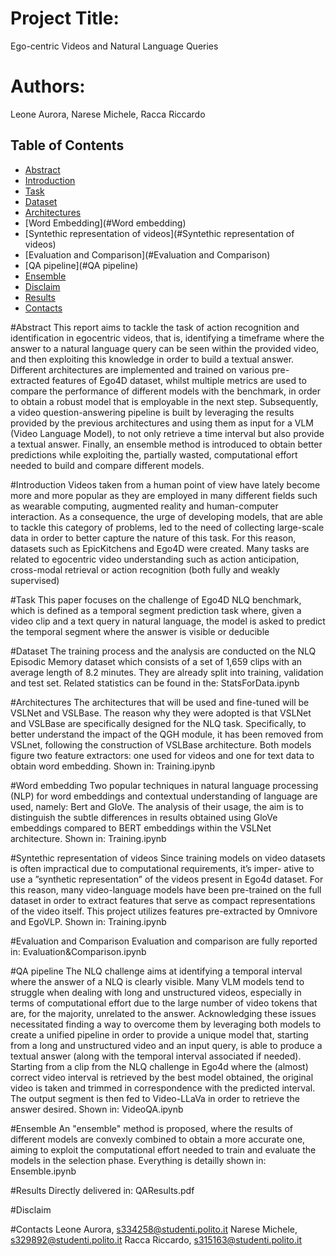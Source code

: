 # Project Title:
Ego-centric Videos and Natural Language Queries

# Authors:
Leone Aurora,
Narese Michele,
Racca Riccardo


## Table of Contents
- [Abstract](#Abstract)
- [Introduction](#Introduction) 
- [Task](#Prerequisites) 
- [Dataset](#Dataset) 
- [Architectures](#Architectures) 
- [Word Embedding](#Word embedding)
- [Syntethic representation of videos](#Syntethic representation of videos)
- [Evaluation and Comparison](#Evaluation and Comparison)
- [QA pipeline](#QA pipeline)
- [Ensemble](#Ensemble)
- [Disclaim](#Disclaim)
- [Results](#results) 
- [Contacts](#Contacts)

#Abstract
This report aims to tackle the task of action recognition and identification in egocentric videos, that is, identifying a timeframe where the answer to a natural language query can be seen within the provided video, and then exploiting this knowledge in order to build a textual answer. Different architectures are implemented and trained on various pre-extracted features of Ego4D dataset, whilst multiple metrics are used to compare the performance of different models with the benchmark, in order to obtain a robust model that is employable in the next step. Subsequently, a video question-answering pipeline is built by leveraging the results provided by the previous architectures and using them as input for a VLM (Video Language Model), to not only retrieve a time interval but also provide a textual answer. Finally, an ensemble method is introduced to obtain better predictions while exploiting the, partially wasted, computational effort needed to build and compare different models.

#Introduction
Videos taken from a human point of view have lately become more and more popular as they are employed in many different fields such as wearable computing, augmented reality and human-computer interaction. As a consequence, the urge of developing models, that are able to tackle this category of problems, led to the need of collecting large-scale data in order to better capture the nature of this task. For this reason, datasets such as EpicKitchens and Ego4D were created. Many tasks are related to egocentric video understanding such as action anticipation, cross-modal retrieval or action recognition (both fully and weakly supervised)

#Task
This paper focuses on the challenge of Ego4D NLQ benchmark, which is defined as a temporal segment prediction task where, given a video clip and a text query in natural language, the model is asked to predict the temporal segment where the answer is visible or deducible

#Dataset
The training process and the analysis are conducted on the NLQ Episodic Memory dataset which consists of a set of 1,659 clips with an average length of 8.2 minutes. They are already split into training, validation and test set.
Related statistics can be found in the: StatsForData.ipynb

#Architectures
The architectures that will be used and fine-tuned will be VSLNet and VSLBase. The reason why they were adopted is that VSLNet and VSLBase are specifically designed for the NLQ task. Specifically, to better understand the impact of the QGH module, it has been removed from VSLnet, following the construction of VSLBase architecture. Both models figure two feature extractors: one used for videos and one for text data to obtain word embedding. Shown in: Training.ipynb

#Word embedding
Two popular techniques in natural language processing (NLP) for word embeddings and contextual understanding of language are used, namely: Bert and GloVe. The analysis of their usage, the aim is to distinguish the subtle differences in results obtained using GloVe embeddings compared to BERT embeddings within the VSLNet architecture. Shown in: Training.ipynb

#Syntethic representation of videos
Since training models on video datasets is often impractical due to computational requirements, it’s imper- ative to use a ”synthetic representation” of the videos present in Ego4d dataset. For this reason, many video-language models have been pre-trained on the full dataset in order to extract features that serve as compact representations of the video itself.
This project utilizes features pre-extracted by Omnivore and EgoVLP. Shown in: Training.ipynb

#Evaluation and Comparison
Evaluation and comparison are fully reported in: Evaluation&Comparison.ipynb

#QA pipeline
The NLQ challenge aims at identifying a temporal interval where the answer of a NLQ is clearly visible. Many VLM models tend to struggle when dealing with long and unstructured videos, especially in terms of computational effort due to the large number of video tokens that are, for the majority, unrelated to the answer. Acknowledging these issues necessitated finding a way to overcome them by leveraging both models to create a unified pipeline in order to provide a unique model that, starting from a long and unstructured video and an input query, is able to produce a textual answer (along with the temporal interval associated if needed). Starting from a clip from the NLQ challenge in Ego4d where the (almost) correct video interval is retrieved by the best model obtained, the original video is taken and trimmed in correspondence with the predicted interval. The output segment is then fed to Video-LLaVa in order to retrieve the answer desired. Shown in: VideoQA.ipynb

#Ensemble
An "ensemble" method is proposed, where the results of different models are convexly combined to obtain a more accurate one, aiming to exploit the computational effort needed to train and evaluate the models in the selection phase. Everything is detailly shown in: Ensemble.ipynb

#Results
Directly delivered in: QAResults.pdf

#Disclaim



#Contacts
Leone Aurora, s334258@studenti.polito.it
Narese Michele, s329892@studenti.polito.it
Racca Riccardo, s315163@studenti.polito.it
